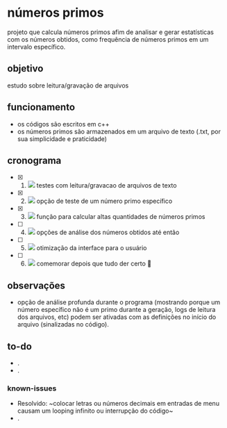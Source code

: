 # números primos
projeto que calcula números primos afim de analisar e gerar estatísticas com os números obtidos, como frequência de números primos em um intervalo específico.

## objetivo
estudo sobre leitura/gravação de arquivos

## funcionamento
- os códigos são escritos em c++
- os números primos são armazenados em um arquivo de texto (.txt, por sua simplicidade e praticidade)

## cronograma
- [x] 1. ![](https://geps.dev/progress/100) testes com leitura/gravacao de arquivos de texto
- [x] 2. ![](https://geps.dev/progress/100) opção de teste de um número primo específico
- [x] 3. ![](https://geps.dev/progress/100) função para calcular altas quantidades de números primos
- [ ] 4. ![](https://geps.dev/progress/75) opções de análise dos números obtidos até então
- [ ] 5. ![](https://geps.dev/progress/50) otimização da interface para o usuário
- [ ] 6. ![](https://geps.dev/progress/85) comemorar depois que tudo der certo :tada:

## observações
- opção de análise profunda durante o programa (mostrando porque um número específico não é um primo durante a geração, logs de leitura dos arquivos, etc) podem ser ativadas com as definições no início do arquivo (sinalizadas no código).

## to-do
- .
- .

### known-issues
- Resolvido: ~colocar letras ou números decimais em entradas de menu causam um looping infinito ou interrupção do código~
- .
